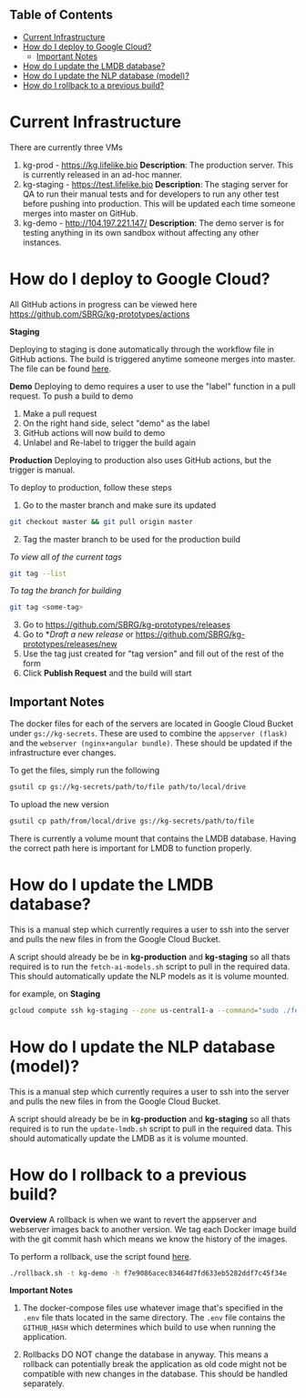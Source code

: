 ## Table of Contents
- [Current Infrastructure](#current-infrastructure)
- [How do I deploy to Google Cloud?](#how-do-i-deploy-to-google-cloud)
  - [Important Notes](#important-notes)
- [How do I update the LMDB database?](#how-do-i-update-the-lmdb-database)
- [How do I update the NLP database (model)?](#how-do-i-update-the-nlp-database-model)
- [How do I rollback to a previous build?](#how-do-i-rollback-to-a-previous-build)

# Current Infrastructure
There are currently three VMs
1. kg-prod - https://kg.lifelike.bio
   **Description**: The production server. This is currently released in an ad-hoc manner.
2. kg-staging - https://test.lifelike.bio
   **Description**: The staging server for QA to run their manual tests and for developers to run any other test before pushing into production. This will be updated each time someone merges into master on GitHub.
3. kg-demo - http://104.197.221.147/
   **Description**: The demo server is for testing anything in its own sandbox without affecting any other instances.


# How do I deploy to Google Cloud?

All GitHub actions in progress can be viewed here
https://github.com/SBRG/kg-prototypes/actions

__Staging__

Deploying to staging is done automatically through the workflow file in GitHub actions. The build is triggered anytime someone merges into master. The file can be found [here](./../../.github/workflows/staging.yml).

__Demo__
Deploying to demo requires a user to use the "label" function in a pull request. To push a build to demo
1. Make a pull request
2. On the right hand side, select "demo" as the label
3. GitHub actions will now build to demo
4. Unlabel and Re-label to trigger the build again

__Production__
Deploying to production also uses GitHub actions, but the trigger is manual.

To deploy to production, follow these steps
1. Go to the master branch and make sure its updated
```bash
git checkout master && git pull origin master
```
2. Tag the master branch to be used for the production build

*To view all of the current tags*
```bash
git tag --list
```
*To tag the branch for building*
```bash
git tag <some-tag>
```

3. Go to https://github.com/SBRG/kg-prototypes/releases
4. Go to **Draft a new release* or https://github.com/SBRG/kg-prototypes/releases/new
5. Use the tag just created for "tag version" and fill out of the rest of the form
6. Click **Publish Request** and the build will start

## Important Notes
The docker files for each of the servers are located in Google Cloud Bucket under `gs://kg-secrets`. These are used to combine the `appserver (flask)` and the `webserver (nginx+angular bundle)`. These should be updated if the infrastructure ever changes.

To get the files, simply run the following
```bash
gsutil cp gs://kg-secrets/path/to/file path/to/local/drive
```

To upload the new version
```bash
gsutil cp path/from/local/drive gs://kg-secrets/path/to/file
```

There is currently a volume mount that contains the LMDB database. Having the correct path here is important for LMDB to function properly.

# How do I update the LMDB database?

This is a manual step which currently requires a user to ssh into the server and pulls the new files in from the Google Cloud Bucket.

A script should already be be in **kg-production** and **kg-staging** so all thats required is to run the `fetch-ai-models.sh` script to pull in the required data. This should automatically update the NLP models as it is volume mounted.

for example, on **Staging**

```bash
gcloud compute ssh kg-staging --zone us-central1-a --command="sudo ./fetch-ai-models.sh";
```

# How do I update the NLP database (model)?

This is a manual step which currently requires a user to ssh into the server and pulls the new files in from the Google Cloud Bucket.

A script should already be be in **kg-production** and **kg-staging** so all thats required is to run the `update-lmdb.sh` script to pull in the required data. This should automatically update the LMDB as it is volume mounted.

# How do I rollback to a previous build?

__Overview__
A rollback is when we want to revert the appserver and webserver images back to another version. We tag each Docker image build with the git commit hash which means we know the history of the images.

To perform a rollback, use the script found [here](/deployment/bin/rollback.sh).
```bash
./rollback.sh -t kg-demo -h f7e9086acec83464d7fd633eb5282ddf7c45f34e
```

__Important Notes__
1. The docker-compose files use whatever image that's specified in the `.env` file thats located in the same directory. The `.env` file contains the `GITHUB_HASH` which determines which build to use when running the application.

2. Rollbacks DO NOT change the database in anyway. This means a rollback can potentially break the application as old code might not be compatible with new changes in the database. This should be handled separately.